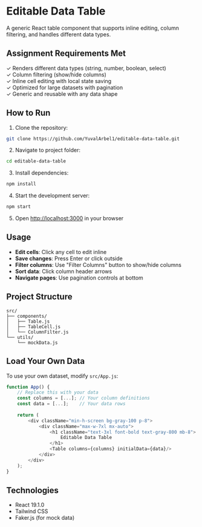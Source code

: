 # Editable Data Table

A generic React table component that supports inline editing, column filtering, and handles different data types.

## Assignment Requirements Met

✓ Renders different data types (string, number, boolean, select)  
✓ Column filtering (show/hide columns)  
✓ Inline cell editing with local state saving  
✓ Optimized for large datasets with pagination  
✓ Generic and reusable with any data shape

## How to Run

1. Clone the repository:
```bash
git clone https://github.com/YuvalArbel1/editable-data-table.git
```

2. Navigate to project folder:
```bash
cd editable-data-table
```

3. Install dependencies:
```bash
npm install
```

4. Start the development server:
```bash
npm start
```

5. Open [http://localhost:3000](http://localhost:3000) in your browser

## Usage

- **Edit cells**: Click any cell to edit inline
- **Save changes**: Press Enter or click outside
- **Filter columns**: Use "Filter Columns" button to show/hide columns
- **Sort data**: Click column header arrows
- **Navigate pages**: Use pagination controls at bottom

## Project Structure

```
src/
├── components/
│   ├── Table.js
│   ├── TableCell.js
│   └── ColumnFilter.js
└── utils/
    └── mockData.js
```

## Load Your Own Data

To use your own dataset, modify `src/App.js`:

```javascript
function App() {
    // Replace this with your data
    const columns = [...]; // Your column definitions
    const data = [...];    // Your data rows
    
    return (
        <div className="min-h-screen bg-gray-100 p-8">
            <div className="max-w-7xl mx-auto">
                <h1 className="text-3xl font-bold text-gray-800 mb-8">
                    Editable Data Table
                </h1>
                <Table columns={columns} initialData={data}/>
            </div>
        </div>
    );
}
```

## Technologies

- React 19.1.0
- Tailwind CSS
- Faker.js (for mock data)